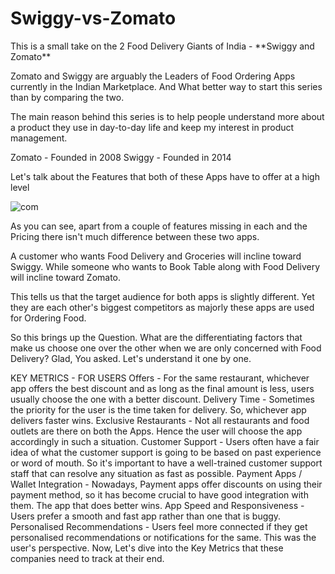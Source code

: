 <h1>Swiggy-vs-Zomato</h1>
This is a small take on the 2 Food Delivery Giants of India - **Swiggy and Zomato**

Zomato and Swiggy are arguably the Leaders of Food Ordering Apps currently in the Indian Marketplace. 
And What better way to start this series than by comparing the two.

The main reason behind this series is to help people understand more about a product they use in day-to-day life and keep my interest in product management.

Zomato - Founded in 2008 Swiggy - Founded in 2014

Let's talk about the Features that both of these Apps have to offer at a high level

![com](https://user-images.githubusercontent.com/118243414/201832842-b1dacdb3-979c-4e43-9a20-7f85f82458d5.png)

As you can see, apart from a couple of features missing in each and the Pricing there isn't much difference between these two apps.

A customer who wants Food Delivery and Groceries will incline toward Swiggy. While someone who wants to Book Table along with Food Delivery will incline toward Zomato.

This tells us that the target audience for both apps is slightly different. Yet they are each other's biggest competitors as majorly these apps are used for Ordering Food.

So this brings up the Question. What are the differentiating factors that make us choose one over the other when we are only concerned with Food Delivery? Glad, You asked. Let's understand it one by one.

KEY METRICS - FOR USERS
Offers - For the same restaurant, whichever app offers the best discount and as long as the final amount is less, users usually choose the one with a better discount.
Delivery Time - Sometimes the priority for the user is the time taken for delivery. So, whichever app delivers faster wins.
Exclusive Restaurants - Not all restaurants and food outlets are there on both the Apps. Hence the user will choose the app accordingly in such a situation.
Customer Support - Users often have a fair idea of what the customer support is going to be based on past experience or word of mouth. So it's important to have a well-trained customer support staff that can resolve any situation as fast as possible.
Payment Apps / Wallet Integration - Nowadays, Payment apps offer discounts on using their payment method, so it has become crucial to have good integration with them. The app that does better wins.
App Speed and Responsiveness - Users prefer a smooth and fast app rather than one that is buggy.
Personalised Recommendations - Users feel more connected if they get personalised recommendations or notifications for the same.
This was the user's perspective. Now, Let's dive into the Key Metrics that these companies need to track at their end.
